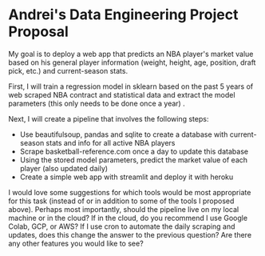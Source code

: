 # Andrei's Data Engineering Project Proposal

My goal is to deploy a web app that predicts an NBA player's market value based on his general player information (weight, height, age, position, draft pick, etc.) and current-season stats. 

First, I will train a regression model in sklearn based on the past 5 years of web scraped NBA contract and statistical data and extract the model parameters (this only needs to be done once a year) .

Next, I will create a pipeline that involves the following steps:

* Use beautifulsoup, pandas and sqlite to create a database with current-season stats and info for all active NBA players
* Scrape basketball-reference.com once a day to update this database
* Using the stored model parameters, predict the market value of each player (also updated daily)
* Create a simple web app with streamlit and deploy it with heroku

I would love some suggestions for which tools would be most appropriate for this task (instead of or in addition to some of the tools I proposed above).   Perhaps most importantly, should the pipeline live on my local machine or in the cloud?  If in the cloud, do you recommend I use Google Colab, GCP, or AWS?  If I use cron to automate the daily scraping and updates, does this change the answer to the previous question?  Are there any other features you would like to see?   
